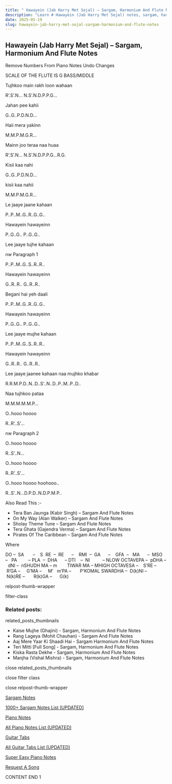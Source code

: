 ```yaml
---
title: " Hawayein (Jab Harry Met Sejal) – Sargam, Harmonium And Flute Notes"
description: "Learn # Hawayein (Jab Harry Met Sejal) notes, sargam, harmonium notations and flute notes. Easy step-by-step tutorial for beginners."
date: 2025-05-19
slug: hawayein-jab-harry-met-sejal-sargam-harmonium-and-flute-notes
---
```


## Hawayein (Jab Harry Met Sejal) – Sargam, Harmonium And Flute Notes

Remove Numbers From Piano Notes
Undo Changes

SCALE OF THE FLUTE IS G BASS/MIDDLE

Tujhkoo main rakh loon wahaan

R’.S’.N… N.S’.N.D.P.P.G…

Jahan pee kahii

G..G..P.D.N.D…

Haii mera yakinn

M.M.P.M.G.R…

Mainn joo teraa naa huaa

R’.S’.N… N.S’.N.D.P.P.G…R.G.

Kisii kaa nahi

G..G..P.D.N.D…

kisii kaa nahii

M.M.P.M.G.R…

Le jaaye jaane kahaan

P..P..M..G..R..G..G..

Hawayein hawayeinn

P..G..G.. P..G..G..

Lee jaaye tujhe kahaan

nw Paragraph 1

P..P..M..G..S..R..R..

Hawayein hawayeinn

G..R..R.. G..R..R..

Begani hai yeh daali

P..P..M..G..R..G..G..

Hawayein hawayeinn

P..G..G.. P..G..G..

Lee jaaye mujhe kahaan

P..P..M..G..S..R..R..

Hawayein hawayeinn

G..R..R.. G..R..R..

Lee jaaye jaanee kahaan naa mujhko khabar

R.R.M.P.D..N..D..S’..N..D..P..M..P..D..

Naa tujhkoo pataa

M.M.M.M.M.P…

O..hooo hoooo

R..R’..S’…

nw Paragraph 2

O..hooo hoooo

R..S’..N…

O..hooo hoooo

R..R’..S’…

O..hooo hoooo hoohooo..

R..S’..N…D.P.D..N.D.P.M.P..

Also Read This :-

- Tera Ban Jaunga (Kabir Singh) – Sargam And Flute Notes
- On My Way (Alan Walker) – Sargam And Flute Notes
- Sholay Theme Tune – Sargam And Flute Notes
- Tera Ghata (Gajendra Verma) – Sargam And Flute Notes
- Pirates Of The Caribbean – Sargam And Flute Notes

Where

DO –  SA       –    S  RE  –  RE      –    RMI  –  GA      –    GFA  –   MA      –  MSO  –   PA         – PLA  –  DHA      – DTI    –  NI          – NLOW OCTAVEPA –  pDHA –  dNI –  nSHUDH MA – m        TIWAR MA – MHIGH OCTAVESA –    S’RE –     R’GA –     G’MA –     M’   m’PA –       P’KOMAL SWARDHA –  D(k)NI –       N(k)RE –       R(k)GA –      G(k)

relpost-thumb-wrapper

filter-class

### Related posts:

related_posts_thumbnails

- Kaise Mujhe (Ghajini) - Sargam, Harmonium And Flute Notes
- Rang Lageya (Mohit Chauhan) - Sargam And Flute Notes
- Aaj Mere Yaar Ki Shaadi Hai - Sargam Harmonium And Flute Notes
- Teri Mitti [Full Song] - Sargam, Harmonium And Flute Notes
- Kiska Rasta Dekhe - Sargam, Harmonium And Flute Notes
- Manjha (Vishal Mishra) - Sargam, Harmonium And Flute Notes

close related_posts_thumbnails

close filter class

close relpost-thumb-wrapper

[Sargam Notes](/sargam-notes.html)

[1000+ Sargam Notes List (UPDATED)](/all-songs-list-sargam-notes.html)

[Piano Notes](/piano-notes.html)

[All Piano Notes List (UPDATED)](/all-songs-list-piano-notes.html)

[Guitar Tabs](/guitar-tabs.html)

[All Guitar Tabs List (UPDATED)](/all-songs-list-guitar-tabs.html)

[Super Easy Piano Notes](https://studywall.in/)

[Request A Song](/request-a-song.html)

CONTENT END 1
